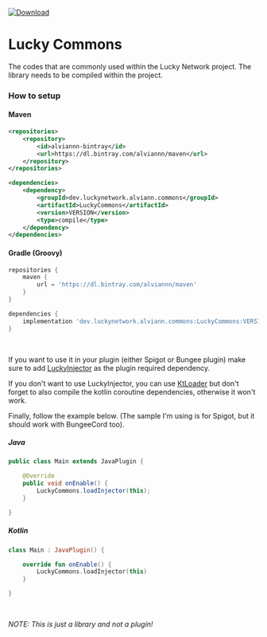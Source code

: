 [ ![Download](https://api.bintray.com/packages/alviannn/maven/LuckyCommons/images/download.svg) ](https://bintray.com/alviannn/maven/LuckyCommons/_latestVersion)

# Lucky Commons

The codes that are commonly used within the Lucky Network project.
The library needs to be compiled within the project.

### How to setup

#### Maven
```xml
<repositories>
    <repository>
        <id>alviannn-bintray</id>
        <url>https://dl.bintray.com/alviannn/maven</url>
    </repository>
</repositories>

<dependencies>
    <dependency>
        <groupId>dev.luckynetwork.alviann.commons</groupId>
        <artifactId>LuckyCommons</artifactId>
        <version>VERSION</version>
        <type>compile</type>
    </dependency>
</dependencies>
```

#### Gradle (Groovy)
```groovy
repositories {
    maven {
        url = 'https://dl.bintray.com/alviannn/maven'
    }
}

dependencies {
    implementation 'dev.luckynetwork.alviann.commons:LuckyCommons:VERSION' 
}
```

<br>

If you want to use it in your plugin (either Spigot or Bungee plugin)
make sure to add [LuckyInjector](https://github.com/Alviannn/LuckyInjector/) as the plugin required dependency.

If you don't want to use LuckyInjector, you can use [KtLoader](https://www.spigotmc.org/resources/ktloader.73153/)
but don't forget to also compile the kotlin coroutine dependencies, otherwise it won't work.

Finally, follow the example below. (The sample I'm using is for Spigot, but it should work with BungeeCord too).

##### Java
```java
public class Main extends JavaPlugin {

    @Override
    public void onEnable() {
        LuckyCommons.loadInjector(this);
    }

}
```
##### Kotlin
```kotlin
class Main : JavaPlugin() {

    override fun onEnable() { 
        LuckyCommons.loadInjector(this)
    }

}
```

<br>

_NOTE: This is just a library and not a plugin!_